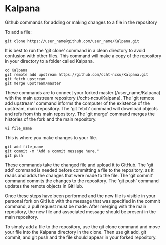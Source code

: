 # Kalpana
Github commands for adding or making changes to a file in the repository

To add a file:

    git clone https://user_name@github.com/user_name/Kalpana.git

It is best to run the 'git clone' command in a clean directory to avoid confusion with other files.
This command will make a copy of the repository in your directory to a folder called Kalpana.

    cd Kalpana
    git remote add upstream https://github.com/ccht-ncsu/Kalpana.git
    git fetch upstream
    git merge upstream/master
    
These commands are to connect your forked master (/user_name/Kalpana) with the main upstream repository (/ccht-ncsu/Kalpana).
The 'git remote add upstream' command informs the computer of the existence of the upstream, main repository.
The 'git fetch' command will download objects and refs from this main repository.
The 'git merge' command merges the histories of the fork and the main repository.

    vi file_name
    
This is where you make changes to your file.
    
    git add file_name
    git commit -m "Add a commit message here."
    git push
    
These commands take the changed file and upload it to GitHub.
The 'git add' command is needed before committing a file to the repository, as it reads and adds the changes that were made to the file.
The 'git commit' command commits the changes to the repository.
The 'git push' command updates the remote objects in GitHub.

Once these steps have been performed and the new file is visible in your personal fork on GitHub with the message that was specified in the commit command,
a pull request must be made. After merging with the main repository, the new file and associated message should be present in the main repository.

To simply add a file to the repository, use the git clone command and move your file into the Kalpana directory in the clone.
Then use git add, git commit, and git push and the file should appear in your forked repository.
